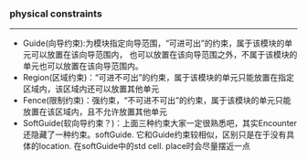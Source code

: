 ### physical constraints
---
+ Guide(向导约束):为模块指定向导范围，“可进可出”的约束，属于该模块的单元可以放置在该向导范围内，
也可以放置在该向导范围之外，不属于该模块的单元也可以放置在该向导范围内。
+ Region(区域约束)：“可进不可出”的约束，属于该模块的单元只能放置在指定区域内，该区域内还可以放置其他单元
+ Fence(限制约束)：强约束，“不可进不可出”的约束，属于该模块的单元只能放置在该区域内，且不允许放置其他单元
+ SoftGuide(软向导约束？)：上面三种约束大家一定很熟悉吧，其实Encounter还隐藏了一种约束。softGuide. 它和Guide约束较相似，区别只是在于没有具体的location. 在softGuide中的std cell. place时会尽量摆近一点
